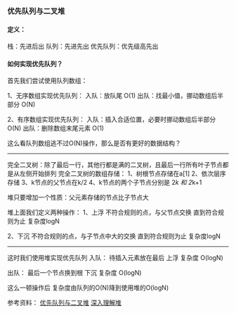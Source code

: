 ### 优先队列与二叉堆

#### 定义：
栈：先进后出
队列：先进先出
优先队列：优先级高先出

#### 如何实现优先队列？

首先我们尝试使用队列数组：

1、无序数组实现优先队列：
入队：放队尾 O(1)
出队：找最小值，挪动数组后半部分 O(N)


2、有序数组实现优先队列：
入队：插入合适位置，必要时挪动数组后半部分 O(N)
出队：删除数组末尾元素 O(1)


这么看队列数组逃不过O(N)操作，那么是否有更好的数据结构？

-----
完全二叉树：除了最后一行，其他行都是满的二叉树，且最后一行所有叶子节点都是从左侧开始排列
完全二叉树的数组存储：
1、树根节点存储在a[1]
2、依次层序存储
3、k节点的父节点在k/2
4、k节点的两个子节点分别是 2*k 和 2*k+1

堆只要增加一个性质：父元素存储的节点比子节点大

堆上面我们定义两种操作：
1、上浮
不符合规则的点，与父节点交换
直到符合规则为止
复杂度logN

2、下沉
不符合规则的点，与子节点中大的交换
直到符合规则为止
复杂度logN

-------

这时我们使用堆实现优先队列
入队：
待插入元素放在最后
上浮
复杂度 O(logN)

出队：
最后一个节点换到根
下沉
复杂度 O(logN)

这么一顿操作后 复杂度由队列的O(N)降到使用堆的O(logN)


参考资料：
[优先队列与二叉堆](https://www.bilibili.com/video/BV13E411W7rU?from=search&seid=1389744232112622587)
[深入理解堆](https://blog.csdn.net/summerlq/article/details/82747940)

